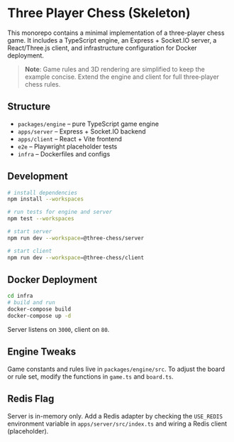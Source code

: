 # Three Player Chess (Skeleton)

This monorepo contains a minimal implementation of a three-player chess game.
It includes a TypeScript engine, an Express + Socket.IO server, a React/Three.js
client, and infrastructure configuration for Docker deployment.

> **Note**: Game rules and 3D rendering are simplified to keep the example
> concise. Extend the engine and client for full three‑player chess rules.

## Structure

- `packages/engine` – pure TypeScript game engine
- `apps/server` – Express + Socket.IO backend
- `apps/client` – React + Vite frontend
- `e2e` – Playwright placeholder tests
- `infra` – Dockerfiles and configs

## Development

```bash
# install dependencies
npm install --workspaces

# run tests for engine and server
npm test --workspaces

# start server
npm run dev --workspace=@three-chess/server

# start client
npm run dev --workspace=@three-chess/client
```

## Docker Deployment

```bash
cd infra
# build and run
docker-compose build
docker-compose up -d
```

Server listens on `3000`, client on `80`.

## Engine Tweaks

Game constants and rules live in `packages/engine/src`. To adjust the board or
rule set, modify the functions in `game.ts` and `board.ts`.

## Redis Flag

Server is in-memory only. Add a Redis adapter by checking the
`USE_REDIS` environment variable in `apps/server/src/index.ts` and wiring a
Redis client (placeholder).
